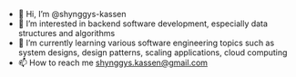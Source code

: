 - 👋 Hi, I’m @shynggys-kassen
- 👀 I’m interested in backend software development, especially data structures and algorithms
- 🌱 I’m currently learning various software engineering topics such as system designs, design patterns, scaling applications, cloud computing
- 📫 How to reach me shynggys.kassen@gmail.com

<!---
shynggys-kassen/shynggys-kassen is a ✨ special ✨ repository because its `README.md` (this file) appears on your GitHub profile.
You can click the Preview link to take a look at your changes.
--->
